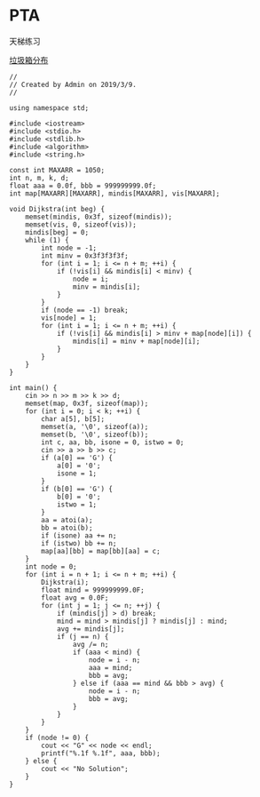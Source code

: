 # PTA
天梯练习

[垃圾箱分布](https://pintia.cn/problem-sets/994805046380707840/problems/994805052131098624)

    //
    // Created by Admin on 2019/3/9.
    //

    using namespace std;

    #include <iostream>
    #include <stdio.h>
    #include <stdlib.h>
    #include <algorithm>
    #include <string.h>

    const int MAXARR = 1050;
    int n, m, k, d;
    float aaa = 0.0f, bbb = 999999999.0f;
    int map[MAXARR][MAXARR], mindis[MAXARR], vis[MAXARR];

    void Dijkstra(int beg) {
        memset(mindis, 0x3f, sizeof(mindis));
        memset(vis, 0, sizeof(vis));
        mindis[beg] = 0;
        while (1) {
            int node = -1;
            int minv = 0x3f3f3f3f;
            for (int i = 1; i <= n + m; ++i) {
                if (!vis[i] && mindis[i] < minv) {
                    node = i;
                    minv = mindis[i];
                }
            }
            if (node == -1) break;
            vis[node] = 1;
            for (int i = 1; i <= n + m; ++i) {
                if (!vis[i] && mindis[i] > minv + map[node][i]) {
                    mindis[i] = minv + map[node][i];
                }
            }
        }
    }

    int main() {
        cin >> n >> m >> k >> d;
        memset(map, 0x3f, sizeof(map));
        for (int i = 0; i < k; ++i) {
            char a[5], b[5];
            memset(a, '\0', sizeof(a));
            memset(b, '\0', sizeof(b));
            int c, aa, bb, isone = 0, istwo = 0;
            cin >> a >> b >> c;
            if (a[0] == 'G') {
                a[0] = '0';
                isone = 1;
            }
            if (b[0] == 'G') {
                b[0] = '0';
                istwo = 1;
            }
            aa = atoi(a);
            bb = atoi(b);
            if (isone) aa += n;
            if (istwo) bb += n;
            map[aa][bb] = map[bb][aa] = c;
        }
        int node = 0;
        for (int i = n + 1; i <= n + m; ++i) {
            Dijkstra(i);
            float mind = 999999999.0F;
            float avg = 0.0F;
            for (int j = 1; j <= n; ++j) {
                if (mindis[j] > d) break;
                mind = mind > mindis[j] ? mindis[j] : mind;
                avg += mindis[j];
                if (j == n) {
                    avg /= n;
                    if (aaa < mind) {
                        node = i - n;
                        aaa = mind;
                        bbb = avg;
                    } else if (aaa == mind && bbb > avg) {
                        node = i - n;
                        bbb = avg;
                    }
                }
            }
        }
        if (node != 0) {
            cout << "G" << node << endl;
            printf("%.1f %.1f", aaa, bbb);
        } else {
            cout << "No Solution";
        }
    }
